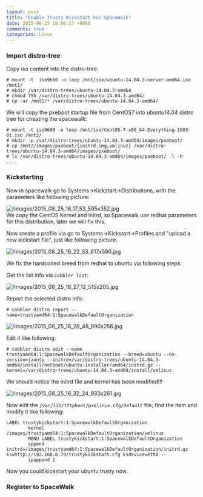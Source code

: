 ```yaml
---
layout: post
title: "Enable Trusty KickStart For SpaceWalk"
date: 2015-08-25 16:06:17 +0800
comments: true
categories: Linux
---
```

### Import distro-tree
Copy iso content into the distro-tree:    

```
# mount -t  iso9660 -o loop /mnt/iso/ubuntu-14.04.3-server-amd64.iso /mnt1/
# mkdir /var/distro-trees/ubuntu-14.04.3-amd64
# chmod 755 /var/distro-trees/ubuntu-14.04.3-amd64/
# cp -ar /mnt1/* /var/distro-trees/ubuntu-14.04.3-amd64/
```
We will copy the pxeboot startup file from CentOS7 into ubuntu14.04 distro tree for
cheating the spacewalk:    

```
# mount -t iso9660 -o loop /mnt/iso/CentOS-7-x86_64-Everything-1503-01.iso /mnt2/
# mkdir -p /var/distro-trees/ubuntu-14.04.3-amd64/images/pxeboot/
# cp /mnt2/images/pxeboot/{initrd.img,vmlinuz} /var/distro-trees/ubuntu-14.04.3-amd64/images/pxeboot/
# ls /var/distro-trees/ubuntu-14.04.3-amd64/images/pxeboot/ -l -h
....
```

### Kickstarting
Now in spacewalk go to Systems->Kickstart->Distributions, with the parameters like
following picture:    

![/images/2015_08_25_16_17_53_595x352.jpg](/images/2015_08_25_16_17_53_595x352.jpg)    
We copy the CentOS Kernel and initrd, so Spacewalk use redhat parameters for this
distribution, later we will fix this.     

Now create a profile via go to Systems->Kickstart->Profiles and "upload a new kickstart
file", just like following picture.    

![/images/2015_08_25_16_22_53_617x590.jpg](/images/2015_08_25_16_22_53_617x590.jpg)   

We fix the hardcoded breed from redhat to ubuntu via following steps:    

Get the list info via `cobbler list`:    

![/images/2015_08_25_16_27_12_515x205.jpg](/images/2015_08_25_16_27_12_515x205.jpg)    

Report the selected distro info:    

```
# cobbler distro report --name=trustyamd64:1:SpacewalkDefaultOrganization
``` 

![/images/2015_08_25_16_28_48_990x256.jpg](/images/2015_08_25_16_28_48_990x256.jpg)    

Edit it like following:    

```
# cobbler distro edit --name trustyamd64:1:SpacewalkDefaultOrganization --breed=ubuntu --os-version=jaunty --initrd=/var/distro-trees/ubuntu-14.04.3-amd64/install/netboot/ubuntu-installer/amd64/initrd.gz --kernel=/var/distro-trees/ubuntu-14.04.3-amd64/install/vmlinuz 
```

We should notice the initrd file and kernel has been modified!!!   

![/images/2015_08_25_16_32_24_933x261.jpg](/images/2015_08_25_16_32_24_933x261.jpg)   

Now edit the `/var/lib/tftpboot/pxelinux.cfg/default` file, find the item and modify it like following:    

```
LABEL trustykickstart:1:SpacewalkDefaultOrganization
        kernel /images/trustyamd64:1:SpacewalkDefaultOrganization/vmlinuz
        MENU LABEL trustykickstart:1:SpacewalkDefaultOrganization
        append initrd=/images/trustyamd64:1:SpacewalkDefaultOrganization/initrd.gz  ks=http://192.168.0.79/trustykickstart.cfg ksdevice=eth0 --
        ipappend 2
```
Now you could kickstart your ubuntu trusty now.     

### Register to SpaceWalk
